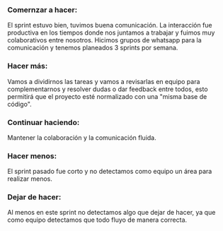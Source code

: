 ### Comernzar a hacer:

El sprint estuvo bien, tuvimos buena comunicación. La interacción fue productiva en los tiempos donde nos juntamos a trabajar y fuimos muy colaborativos entre nosotros. Hicimos grupos de whatsapp para la comunicación y tenemos planeados 3 sprints por semana.

### Hacer más:

Vamos a dividirnos las tareas y vamos a revisarlas en equipo para complementarnos y resolver dudas o dar feedback entre todos, esto permitirá que el proyecto esté normalizado con una "misma base de código".

### Continuar haciendo:

Mantener la colaboración y la comunicación fluida.

### Hacer menos:

El sprint pasado fue corto y no detectamos como equipo un área para realizar menos.

### Dejar de hacer:

Al menos en este sprint no detectamos algo que dejar de hacer, ya que como equipo detectamos que todo fluyo de manera correcta.